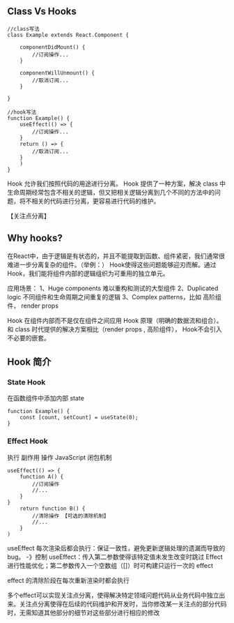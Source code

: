 ## Class Vs Hooks
```
//class写法
class Example extends React.Component {

    componentDidMount() {
        //订阅操作...
    }

    componentWillUnmount() {
        //取消订阅...
    }

}

```

```
//hook写法
function Example() {
    useEffect(() => {
        //订阅操作... 
    }
    return () => {
        //取消订阅...
    }
    )
}
```
Hook 允许我们按照代码的用途进行分离。
Hook 提供了一种方案，解决 class 中 生命周期经常包含不相关的逻辑，但又把相关逻辑分离到几个不同的方法中的问题，将不相关的代码进行分离，更容易进行代码的维护。

【关注点分离】

## Why hooks?

在React中，由于逻辑是有状态的，并且不能提取到函数、组件紧密，我们通常很难进一步分离复杂的组件。（举例：）
Hook使得这些问题能够迎刃而解。通过Hook，我们能将组件内部的逻辑组织为可重用的独立单元。

应用场景：
1、Huge components 难以重构和测试的大型组件
2、Duplicated logic 不同组件和生命周期之间重复的逻辑
3、Complex patterns，比如 高阶组件， render props

Hook 在组件内部而不是仅在组件之间应用 Hook 原理（明确的数据流和组合）。和 class 时代提供的解决方案相比（render props , 高阶组件）， Hook不会引入不必要的嵌套。


## Hook 简介
### State Hook
在函数组件中添加内部 state

```
function Example() {
    const [count, setCount] = useState(0);
}
```

### Effect Hook
执行 副作用 操作
JavaScript 闭包机制

```
useEffect(() => {
    function A() {
        //订阅操作
        //...
    }
}
    return function B() {
        //清除操作 【可选的清除机制】
        //...
    }
)
```

useEffect 每次渲染后都会执行：保证一致性，避免更新逻辑处理的遗漏而导致的bug。
-》控制 useEffect：传入第二参数使得该特定值未发生改变时跳过 Effect 进行性能优化；第二参数传入一个空数组（[]）时可构建只运行一次的 effect

effect 的清除阶段在每次重新渲染时都会执行

多个effect可以实现关注点分离，使得解决特定领域问题代码从业务代码中独立出来。关注点分离使得在后续的代码维护和开发时，当你修改某一关注点的部分代码时，无需知道其他部分的细节对这些部分进行相应的修改
